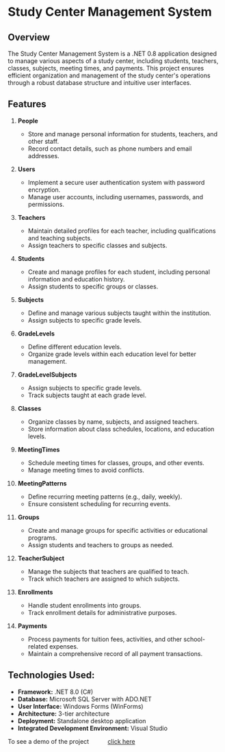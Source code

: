 <H1>Study Center Management System</H1>

 

## Overview
<p>The Study Center Management System is a .NET 0.8 application designed to manage various aspects of a study center, including students, teachers, classes, subjects, meeting times, and payments.
  This project ensures efficient organization and management of the study center's operations through a robust database structure and intuitive user interfaces.</p>

## Features

1. **People**
   - Store and manage personal information for students, teachers, and other staff.
   - Record contact details, such as phone numbers and email addresses.

2. **Users**
   - Implement a secure user authentication system with password encryption.
   - Manage user accounts, including usernames, passwords, and permissions.

3. **Teachers**
   - Maintain detailed profiles for each teacher, including qualifications and teaching subjects.
   - Assign teachers to specific classes and subjects.

4. **Students**
   - Create and manage profiles for each student, including personal information and education history.
   - Assign students to specific groups or classes.

5. **Subjects**
   - Define and manage various subjects taught within the institution.
   - Assign subjects to specific grade levels.

6. **GradeLevels**
   - Define different education levels.
   - Organize grade levels within each education level for better management.

7. **GradeLevelSubjects**
   - Assign subjects to specific grade levels.
   - Track subjects taught at each grade level.

8. **Classes**
   - Organize classes by name, subjects, and assigned teachers.
   - Store information about class schedules, locations, and education levels.

9. **MeetingTimes**
   - Schedule meeting times for classes, groups, and other events.
   - Manage meeting times to avoid conflicts.

10. **MeetingPatterns**
    - Define recurring meeting patterns (e.g., daily, weekly).
    - Ensure consistent scheduling for recurring events.

11. **Groups**
    - Create and manage groups for specific activities or educational programs.
    - Assign students and teachers to groups as needed.

12. **TeacherSubject**
    - Manage the subjects that teachers are qualified to teach.
    - Track which teachers are assigned to which subjects.

13. **Enrollments**
    - Handle student enrollments into groups.
    - Track enrollment details for administrative purposes.

14. **Payments**
    - Process payments for tuition fees, activities, and other school-related expenses.
    - Maintain a comprehensive record of all payment transactions.
  
## Technologies Used:
- **Framework:** .NET 8.0 (C#)
- **Database:** Microsoft SQL Server with ADO.NET
- **User Interface:** Windows Forms (WinForms)
- **Architecture:** 3-tier architecture
- **Deployment:** Standalone desktop application
- **Integrated Development Environment:** Visual Studio


<p>To see a demo of the project <a style="margin-left: 40px;" target="_blank" href="https://drive.google.com/file">click here</a></p>
